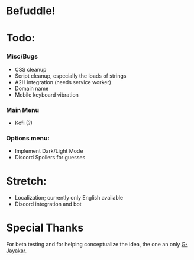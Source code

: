 # Befuddle!

# Todo:

### Misc/Bugs
- CSS cleanup
- Script cleanup, especially the loads of strings
- A2H integration (needs service worker)
- Domain name
- Mobile keyboard vibration

### Main Menu
- Kofi (?)

### Options menu:
- Implement Dark/Light Mode
- Discord Spoilers for guesses

# Stretch:
- Localization; currently only English available
- Discord integration and bot


# Special Thanks
For beta testing and for helping conceptualize the idea, the one an only [G-Jayakar](https://github.com/G-Jayakar).
